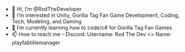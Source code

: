 - 👋 Hi, I’m @RxdTheDeveloper
- 👀 I’m interested in Unity, Gorilla Tag Fan Game Development, Coding, Tech, Modeling, and Gaming
- 🌱 I’m currently learning how to code/c# for Gorilla Tag Fan Games
- 📫 How to reach me - Discord: Username: Rxd The Dev <> Name: playfabtitlemanager 

<!---
RxdTheDeveloper/RxdTheDeveloper is a ✨ special ✨ repository because its `README.md` (this file) appears on your GitHub profile.
You can click the Preview link to take a look at your changes.
--->
